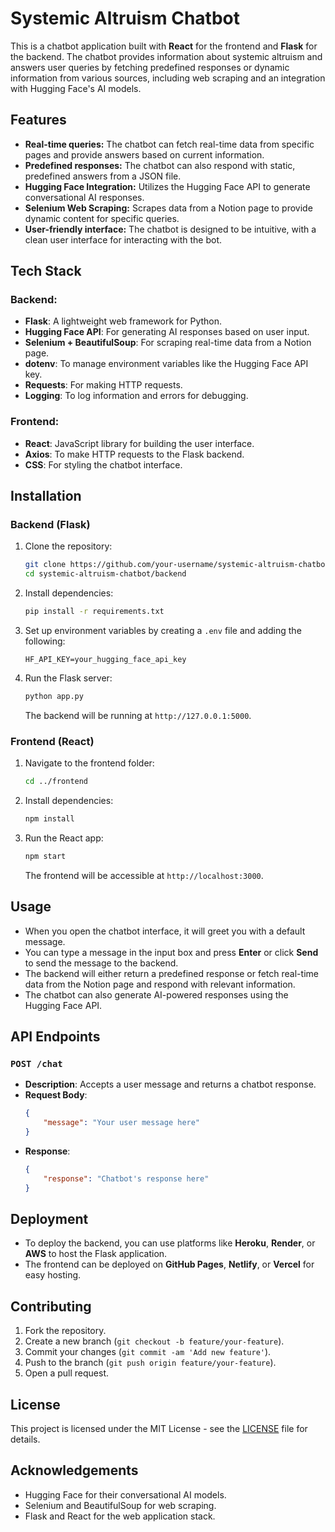 # Systemic Altruism Chatbot

This is a chatbot application built with **React** for the frontend and **Flask** for the backend. The chatbot provides information about systemic altruism and answers user queries by fetching predefined responses or dynamic information from various sources, including web scraping and an integration with Hugging Face's AI models.

## Features

- **Real-time queries:** The chatbot can fetch real-time data from specific pages and provide answers based on current information.
- **Predefined responses:** The chatbot can also respond with static, predefined answers from a JSON file.
- **Hugging Face Integration:** Utilizes the Hugging Face API to generate conversational AI responses.
- **Selenium Web Scraping:** Scrapes data from a Notion page to provide dynamic content for specific queries.
- **User-friendly interface:** The chatbot is designed to be intuitive, with a clean user interface for interacting with the bot.

## Tech Stack

### Backend:
- **Flask**: A lightweight web framework for Python.
- **Hugging Face API**: For generating AI responses based on user input.
- **Selenium + BeautifulSoup**: For scraping real-time data from a Notion page.
- **dotenv**: To manage environment variables like the Hugging Face API key.
- **Requests**: For making HTTP requests.
- **Logging**: To log information and errors for debugging.

### Frontend:
- **React**: JavaScript library for building the user interface.
- **Axios**: To make HTTP requests to the Flask backend.
- **CSS**: For styling the chatbot interface.

## Installation

### Backend (Flask)

1. Clone the repository:

    ```bash
    git clone https://github.com/your-username/systemic-altruism-chatbot.git
    cd systemic-altruism-chatbot/backend
    ```

2. Install dependencies:

    ```bash
    pip install -r requirements.txt
    ```

3. Set up environment variables by creating a `.env` file and adding the following:

    ```plaintext
    HF_API_KEY=your_hugging_face_api_key
    ```

4. Run the Flask server:

    ```bash
    python app.py
    ```

    The backend will be running at `http://127.0.0.1:5000`.

### Frontend (React)

1. Navigate to the frontend folder:

    ```bash
    cd ../frontend
    ```

2. Install dependencies:

    ```bash
    npm install
    ```

3. Run the React app:

    ```bash
    npm start
    ```

    The frontend will be accessible at `http://localhost:3000`.

## Usage

- When you open the chatbot interface, it will greet you with a default message.
- You can type a message in the input box and press **Enter** or click **Send** to send the message to the backend.
- The backend will either return a predefined response or fetch real-time data from the Notion page and respond with relevant information.
- The chatbot can also generate AI-powered responses using the Hugging Face API.

## API Endpoints

### `POST /chat`
- **Description**: Accepts a user message and returns a chatbot response.
- **Request Body**:
    ```json
    {
        "message": "Your user message here"
    }
    ```
- **Response**:
    ```json
    {
        "response": "Chatbot's response here"
    }
    ```

## Deployment

- To deploy the backend, you can use platforms like **Heroku**, **Render**, or **AWS** to host the Flask application.
- The frontend can be deployed on **GitHub Pages**, **Netlify**, or **Vercel** for easy hosting.

## Contributing

1. Fork the repository.
2. Create a new branch (`git checkout -b feature/your-feature`).
3. Commit your changes (`git commit -am 'Add new feature'`).
4. Push to the branch (`git push origin feature/your-feature`).
5. Open a pull request.

## License

This project is licensed under the MIT License - see the [LICENSE](LICENSE) file for details.

## Acknowledgements

- Hugging Face for their conversational AI models.
- Selenium and BeautifulSoup for web scraping.
- Flask and React for the web application stack.
